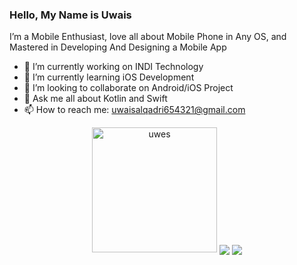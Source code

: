 ### Hello, My Name is Uwais

I’m a Mobile Enthusiast, love all about Mobile Phone in Any OS, and Mastered in Developing And Designing a Mobile App

- 🔭 I’m currently working on INDI Technology
- 🌱 I’m currently learning iOS Development
- 👯 I’m looking to collaborate on Android/iOS Project
- 💬 Ask me all about Kotlin and Swift
- 📫 How to reach me: uwaisalqadri654321@gmail.com

<p align="center">
  <img src="https://media.giphy.com/media/DxgYCBC9lOHQrZC6ab/giphy.gif" alt="uwes" width="200" height="200"/>
  <img align="center" src="https://github-readme-stats.vercel.app/api?username=uwais123&&show_icons=true&title_color=32C326&icon_color=8E8F8E&text_color=fffff&bg_color=00000">
  <img align="center" src="https://github-readme-stats.vercel.app/api/top-langs/?username=uwais123&theme=radical&hide_langs_below=1&layout=compact&&title_color=32C326&icon_color=8E8F8E&text_color=00000&bg_color=fffff">
</p>

